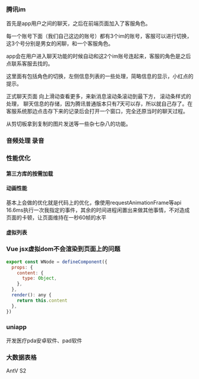 ### 腾讯im

首先是app用户之间的聊天，之后在前端页面加入了客服角色。

每一个账号下面（我们自己这边的账号）都有3个im的账号，客服可以进行切换，这3个号分别是男女的闲聊，和一个客服角色。

app会在用户进入聊天功能的时候自动和这2个im账号连起来，客服的角色是之后点联系客服去找的。

这里面有包括角色的切换，左侧信息列表的一些处理，简略信息的显示，小红点的提示。

正式聊天页面 向上滑动查看更多，来新消息滚动条滚动到最下方， 滚动条样式的处理， 聊天信息的存储，因为腾讯普通版本只有7天可以存，所以就自己存了。在客服系统那边点击存下来的记录后会打开一个窗口，完全还原当时的聊天过程。

从剪切板拿到复制的图片发送等一些杂七杂八的功能。

### 音频处理 录音

### 性能优化

#### 第三方库的按需加载

#### 动画性能

基本上会做的优化就是代码上的优化，像使用requestAnimationFrame等api  16.6ms执行一次我指定的事件，其余的时间进程闲置出来做其他事情，不对造成页面的卡顿，让页面维持在一秒60帧的水平

#### 虚拟列表

### Vue jsx虚拟dom不会渲染到页面上的问题

```js
export const WNode = defineComponent({
  props: {
    content: {
      type: Object,
    },
  },
  render(): any {
    return this.content
  },
})
```

### uniapp

开发医疗pda安卓软件、pad软件

### 大数据表格

AntV S2

